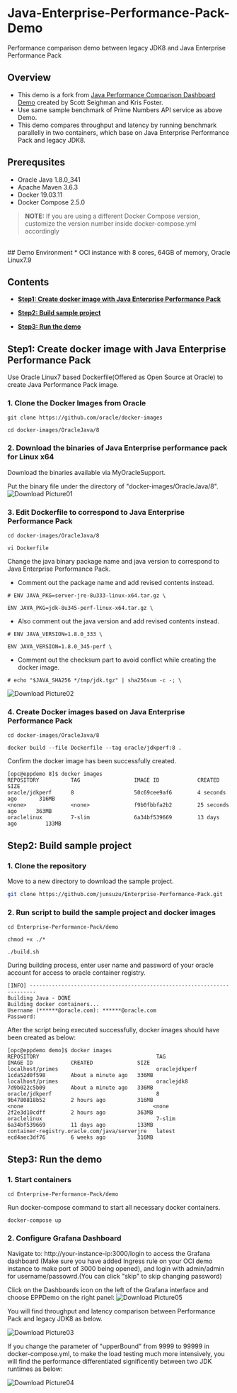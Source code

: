# Java-Enterprise-Performance-Pack-Demo
Performance comparison demo between legacy JDK8 and Java Enterprise Performance Pack  
## Overview  
* This demo is a fork from [Java Performance Comparison Dashboard Demo](https://github.com/swseighman/Java-Perf-Gafana) created by Scott Seighman and Kris Foster.
* Use same sample benchmark of Prime Numbers API service as above Demo.
* This demo compares throughput and latency by running benchmark parallelly in two containers, which base on Java Enterprise Performance Pack and legacy JDK8.

## Prerequsites
* Oracle Java 1.8.0_341
* Apache Maven 3.6.3
* Docker 19.03.11
* Docker Compose 2.5.0
> **NOTE:** If you are using a different Docker Compose version, customize the version number inside docker-compose.yml accordingly
</br>
## Demo Environment
* OCI instance with 8 cores, 64GB of memory, Oracle Linux7.9 

## Contents
* **[Step1: Create docker image with Java Enterprise Performance Pack](#Step1-Create-docker-image-with-Java-Enterprise-Performance-Pack)**

* **[Step2: Build sample project](#Step2-Build-sample-project)**
   
* **[Step3: Run the demo](#Step3-Run-the-demo)**


## Step1: Create docker image with Java Enterprise Performance Pack
Use Oracle Linux7 based Dockerfile(Offered as Open Source at Oracle) to create Java Performance Pack image.

### 1. Clone the Docker Images from Oracle
```
git clone https://github.com/oracle/docker-images
```

```
cd docker-images/OracleJava/8
```

### 2. Download the binaries of Java Enterprise performance pack for Linux x64

Download the binaries available via MyOracleSupport.
[](https://jpg-data.us.oracle.com/artifactory/re-release-local/jdk/8u345-perf/6/bundles/linux-x64/jdk-8u345-perf-linux-x64.tar.gz)

Put the binary file under the directory of "docker-images/OracleJava/8".
![Download Picture01](images/pic01.JPG)
### 3. Edit Dockerfile to correspond to Java Enterprise Performance Pack
```
cd docker-images/OracleJava/8
```
```
vi Dockerfile
```

Change the java binary package name and java version to correspond to Java Enterprise Performance Pack.

* Comment out the package name and add revised contents instead.
```
# ENV JAVA_PKG=server-jre-8u333-linux-x64.tar.gz \
```
```
ENV JAVA_PKG=jdk-8u345-perf-linux-x64.tar.gz \
```

* Also comment out the java version and add revised contents instead.
```
# ENV JAVA_VERSION=1.8.0_333 \
```
```
ENV JAVA_VERSION=1.8.0_345-perf \
```

* Comment out the checksum part to avoid conflict while creating the docker image.
```
# echo "$JAVA_SHA256 */tmp/jdk.tgz" | sha256sum -c -; \
```

![Download Picture02](images/pic02.JPG)

### 4. Create Docker images based on Java Enterprise Performance Pack
```
cd docker-images/OracleJava/8
```

```
docker build --file Dockerfile --tag oracle/jdkperf:8 .
```

Confirm the docker image has been successfully created.

```
[opc@eppdemo 8]$ docker images
REPOSITORY          TAG                 IMAGE ID            CREATED             SIZE
oracle/jdkperf      8                   50c69cee9af6        4 seconds ago       316MB
<none>              <none>              f9b0fbbfa2b2        25 seconds ago      363MB
oraclelinux         7-slim              6a34bf539669        13 days ago         133MB
```

## Step2: Build sample project
### 1. Clone the repository
Move to a new directory to download the sample project.
```sh
git clone https://github.com/junsuzu/Enterprise-Performance-Pack.git
```

### 2. Run script to build the sample project and docker images

```
cd Enterprise-Performance-Pack/demo
```
```
chmod +x ./*
```
```
./build.sh
```

During building process, enter user name and password of your oracle account for access to oracle container registry.
```
[INFO] ------------------------------------------------------------------------
Building Java - DONE
Building docker containers...
Username (******@oracle.com): ******@oracle.com
Password:
```

After the script being executed successfully, docker images should have been created as below: 

```
[opc@eppdemo demo]$ docker images
REPOSITORY                                     TAG                 IMAGE ID            CREATED              SIZE
localhost/primes                               oraclejdkperf       1cda52d0f598        About a minute ago   336MB
localhost/primes                               oraclejdk8          7d9b022c5b09        About a minute ago   336MB
oracle/jdkperf                                 8                   9b4780818b52        2 hours ago          316MB
<none                                         <none              2f2e3d10cdff        2 hours ago          363MB
oraclelinux                                    7-slim              6a34bf539669        11 days ago          133MB
container-registry.oracle.com/java/serverjre   latest              ecd4aec3df76        6 weeks ago          316MB
```


## Step3: Run the demo
### 1. Start containers
```
cd Enterprise-Performance-Pack/demo
```
Run docker-compose command to start all necessary docker containers.
```
docker-compose up
```
### 2. Configure Grafana Dashboard
Navigate to: http://your-instance-ip:3000/login to access the Grafana dashboard (Make sure you have added Ingress rule on your OCI demo instance to make port of 3000 being opened), and login with admin/admin for username/passowrd.(You can click "skip" to skip changing password)

Click on the Dashboards icon on the left of the Grafana interface and choose EPPDemo on the right panel:
![Download Picture05](images/pic05.JPG)

You will find throughput and latency comparison between Performance Pack and legacy JDK8 as below.

![Download Picture03](images/pic03.JPG)

If you change the parameter of "upperBound" from 9999 to 99999 in docker-compose.yml, to make the load testing much more intensively, you will find the performance differentiated significently between two JDK runtimes as below:

![Download Picture04](images/pic04.JPG)
